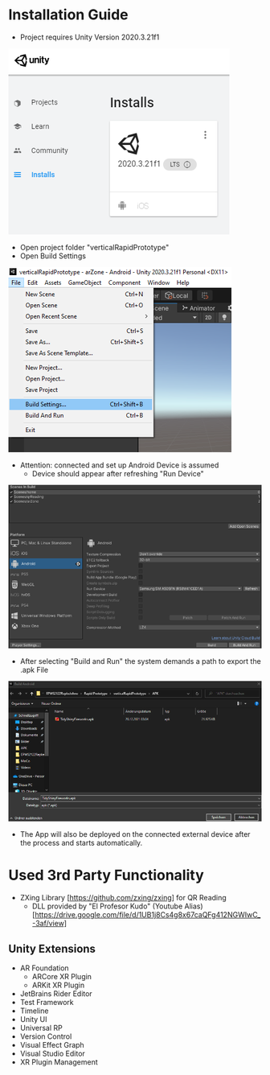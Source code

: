 # Installation Guide
- Project requires Unity Version 2020.3.21f1

![](https://github.com/Paul-Johne/EPWS2122RepkeJohne/blob/main/images/requiredUnityVersion.png)

- Open project folder "verticalRapidPrototype"
- Open Build Settings

![](https://github.com/Paul-Johne/EPWS2122RepkeJohne/blob/main/images/gotoBuildSettings.png)

- Attention: connected and set up Android Device is assumed
  - Device should appear after refreshing "Run Device"

![](https://github.com/Paul-Johne/EPWS2122RepkeJohne/blob/main/images/buildAndRun.png)

- After selecting "Build and Run" the system demands a path to export the .apk File

![](https://github.com/Paul-Johne/EPWS2122RepkeJohne/blob/main/images/deployAPK.png)

- The App will also be deployed on the connected external device after the process and starts automatically.

# Used 3rd Party Functionality
- ZXing Library [https://github.com/zxing/zxing] for QR Reading
  - DLL provided by "El Profesor Kudo" (Youtube Alias) [https://drive.google.com/file/d/1UB1j8Cs4g8x67caQFg412NGWIwC_-3af/view]

## Unity Extensions
- AR Foundation
  - ARCore XR Plugin
  - ARKit XR Plugin
- JetBrains Rider Editor
- Test Framework
- Timeline
- Unity UI
- Universal RP
- Version Control
- Visual Effect Graph
- Visual Studio Editor
- XR Plugin Management
